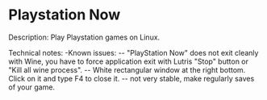 # Playstation Now

Description:
Play Playstation games on Linux.

Technical notes:
-Known issues:
-- "PlayStation Now" does not exit cleanly with Wine, you have to force application exit with Lutris "Stop" button or "Kill all wine process".
-- White rectangular window at the right bottom. Click on it and type F4 to close it.
-- not very stable,  make regularly saves of your game.
